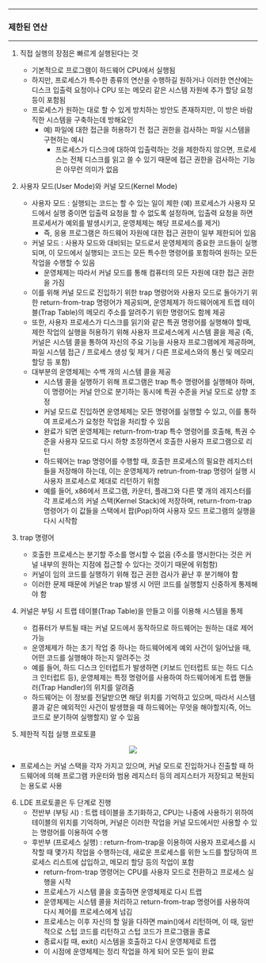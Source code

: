 -----
### 제한된 연산
-----
1. 직접 실행의 장점은 빠르게 실행된다는 것
   - 기본적으로 프로그램이 하드웨어 CPU에서 실행됨
   - 하지만, 프로세스가 특수한 종류의 연산을 수행하길 원하거나 이러한 연산에는 디스크 입출력 요청이나 CPU 또는 메모리 같은 시스템 자원에 추가 할당 요청 등이 포함됨
   - 프로세스가 원하는 대로 할 수 있게 방치하는 방안도 존재하지만, 이 방은 바람직한 시스템을 구축하는데 방해요인
     + 예) 파일에 대한 접근을 허용하기 전 접근 권한을 검사하는 파일 시스템을 구현하는 예시
       * 프로세스가 디스크에 대하여 입출력하는 것을 제한하지 않으면, 프로세스는 전체 디스크를 읽고 쓸 수 있기 때문에 접근 권한을 검사하는 기능은 아무런 의미가 없음

2. 사용자 모드(User Mode)와 커널 모드(Kernel Mode)
   - 사용자 모드 : 실행되는 코드는 할 수 있는 일이 제한 (예) 프로세스가 사용자 모드에서 실행 중이면 입출력 요청을 할 수 없도록 설정하며, 입출력 요청을 하면 프로세서가 예외를 발생시키고, 운영체제는 해당 프로세스를 제거)
     + 즉, 응용 프로그램은 하드웨어 자원에 대한 접근 권한이 일부 제한되어 있음
   - 커널 모드 : 사용자 모드와 대비되는 모드로서 운영체제의 중요한 코드들이 실행되며, 이 모드에서 실행되는 코드는 모든 특수한 명령어를 포함하여 원하는 모든 작업을 수행할 수 있음
     + 운영체제는 따라서 커널 모드를 통해 컴퓨터의 모든 자원에 대한 접근 권한을 가짐
   - 이를 위해 커널 모드로 진입하기 위한 trap 명령어와 사용자 모드로 돌아가기 위한 return-from-trap 명령어가 제공되며, 운영체제가 하드웨어에게 트랩 테이블(Trap Table)의 메모리 주소를 알려주기 위한 명령어도 함께 제공
   - 또한, 사용자 프로세스가 디스크를 읽기와 같은 특권 명령어를 실행해야 할때, 제한 작업의 실행을 허용하기 위해 사용자 프로세스에게 시스템 콜을 제공 (즉, 커널은 시스템 콜을 통하여 자신의 주요 기능을 사용자 프로그램에게 제공하며, 파일 시스템 접근 / 프로세스 생성 및 제거 / 다른 프로세스와의 통신 및 메모리 할당 등 포함)
   - 대부분의 운영체제는 수백 개의 시스템 콜을 제공
     + 시스템 콜을 실행하기 위해 프로그램은 trap 특수 명령어를 실행해야 하며, 이 명령어는 커널 안으로 분기하는 동시에 특권 수준을 커널 모드로 상향 조정
     + 커널 모드로 진입하면 운영체제는 모든 명령어를 실행할 수 있고, 이를 통하여 프로세스가 요청한 작업을 처리할 수 있음
     + 완료가 되면 운영체제는 return-from-trap 특수 명령어를 호출해, 특권 수준을 사용자 모드로 다시 하향 조정하면서 호출한 사용자 프로그램으로 리턴
     + 하드웨어는 trap 명령어를 수행할 때, 호출한 프로세스의 필요한 레지스터들을 저장해야 하는데, 이는 운영체제가 retrun-from-trap 명령어 실행 시 사용자 프로세스로 제대로 리턴하기 위함
     + 예를 들어, x86에서 프로그램, 카운터, 플래그와 다른 몇 개의 레지스터를 각 프로세스의 커널 스택(Kernel Stack)에 저장하며, return-from-trap 명령어가 이 값들을 스택에서 팝(Pop)하여 사용자 모드 프로그램의 실행을 다시 시작함

3. trap 명령어
   - 호출한 프로세스는 분기할 주소를 명시할 수 없음 (주소를 명시한다는 것은 커널 내부의 원하는 지점에 접근할 수 있다는 것이기 때문에 위험함)
   - 커널이 임의 코드를 실행하기 위해 접근 권한 검사가 끝난 후 분기해야 함
   - 이러한 문제 때문에 커널은 trap 발생 시 어떤 코드를 실행할지 신중하게 통제해야 함

4. 커널은 부팅 시 트랩 테이블(Trap Table)을 만들고 이를 이용해 시스템을 통제
   - 컴퓨터가 부트될 때는 커널 모드에서 동작하므로 하드웨어는 원하는 대로 제어 가능
   - 운영체제가 하는 초기 작업 중 하나는 하드웨어에게 예외 사건이 일어났을 때, 어떤 코드를 실행해야 하는지 알려주는 것
   - 예를 들어, 하드 디스크 인터럽트가 발생하면 (키보드 인터럽트 또는 하드 디스크 인터럽트 등), 운영체제는 특정 명령어를 사용하여 하드웨어에게 트랩 핸들러(Trap Handler)의 위치를 알려줌
   - 하드웨어는 이 정보를 전달받으면 해당 위치를 기억하고 있으며, 따라서 시스템 콜과 같은 예외적인 사건이 발생했을 때 하드웨어는 무엇을 해야할지(즉, 어느 코드로 분기하여 실행할지) 알 수 있음
  
5. 제한적 직접 실행 프로토콜
<div align="center">
<img src="https://github.com/user-attachments/assets/b1865820-e087-40f2-ab1e-f8ea60cdcbb0">
</div>

   - 프로세스는 커널 스택을 각자 가지고 있으며, 커널 모드로 진입하거나 진출할 때 하드웨어에 의해 프로그램 카운터와 범용 레지스터 등의 레지스터가 저장되고 복원되는 용도로 사용

6. LDE 프로토콜은 두 단계로 진행
   - 전반부 (부팅 시) : 트랩 테이블을 초기화하고, CPU는 나중에 사용하기 위하여 테이블의 위치를 기억하며, 커널은 이러한 작업을 커널 모드에서만 사용할 수 있는 명령어를 이용하여 수행
   - 후반부 (프로세스 실행) : return-from-trap을 이용하여 사용자 프로세스를 시작할 때 몇가지 작업을 수행하는데, 새로운 프로세스를 위한 노드를 할당하여 프로세스 리스트에 삽입하고, 메모리 할당 등의 작업이 포함
     * return-from-trap 명령어는 CPU를 사용자 모드로 전환하고 프로세스 실행을 시작
     * 프로세스가 시스템 콜을 호출하면 운영체제로 다시 트랩
     * 운영체제는 시스템 콜을 처리하고 return-from-trap 명령어를 사용하여 다시 제어를 프로세스에게 넘김
     * 프로세스는 이후 자신의 할 일을 다하면 main()에서 리턴하며, 이 때, 일반적으로 스텁 코드를 리턴하고 스텁 코드가 프로그램을 종료
     * 종료시킬 때, exit() 시스템을 호출하고 다시 운영체제로 트랩
     * 이 시점에 운영체제는 정리 작업을 하게 되어 모든 일이 완료
    
